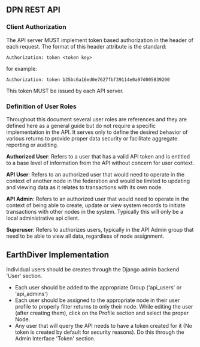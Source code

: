 ## DPN REST API

### Client Authorization

The API server MUST implement token based authorization in the header of each request.  The format of this header attribute is the standard:

    Authorization: token <token key>

for example:

    Authorization: token b35bc6a16ed0e7627fbf39114e0a97d005839200

This token MUST be issued by each API server.

### Definition of User Roles

Throughout this document several user roles are references and they are defined here as a general guide but do not require a specific implementation in the API.  It serves only to define the desired behavior of various returns to provide proper data security or facilitate aggregate reporting or auditing.

**Authorized User**: Refers to a user that has a valid API token and is entitled to a base level of information from the API without concern for user context.

**API User**:  Refers to an authorized user that would need to operate in the context of another node in the federation and would be limited to updating and viewing data as it relates to transactions with its own node.

**API Admin**: Refers to an authorized user that would need to operate in the context of being able to create, update or view system records to initiate transactions with other nodes in the system.  Typically this will only be a local administrative api client.

**Superuser**:  Refers to authorizes users, typically in the API Admin group that need to be able to view all data, regardless of node assignment.

## EarthDiver Implementation

Individual users should be creates through the Django admin backend 'User' section.
* Each user should be added to the appropriate Group ('api_users' or 'api_admins')
* Each user should be assigned to the appropriate node in their user profile to properly filter returns to only their node.  While editing the user (after creating them), click on the Profile section and select the proper Node.
* Any user that will query the API needs to have a token created for it (No token is created by default for security reasons).  Do this through the Admin Interface 'Token' section.

